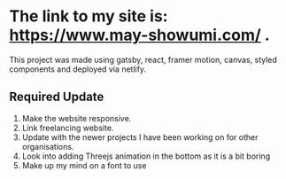 # The link to my site is: https://www.may-showumi.com/ . 

This project was made using gatsby, react, framer motion, canvas, styled components and deployed via netlify.

## Required Update
1. Make the website responsive.
2. Link freelancing website.
3. Update with the newer projects I have been working on for other organisations.
4. Look into adding Threejs animation in the bottom as it is a bit boring
5. Make up my mind on a font to use
